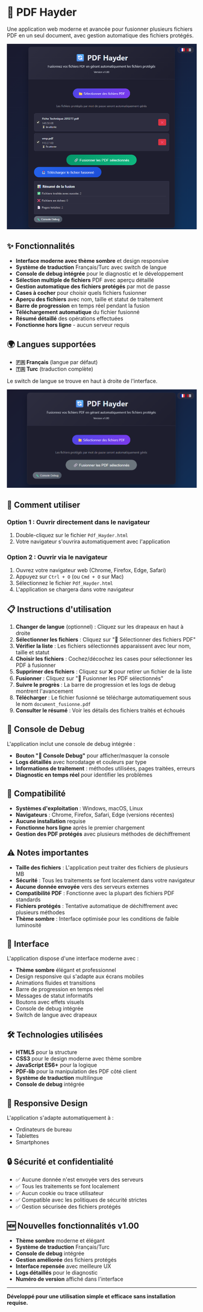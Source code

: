 # 🔄 PDF Hayder

Une application web moderne et avancée pour fusionner plusieurs fichiers PDF en un seul document, avec gestion automatique des fichiers protégés.

![Interface principale de PDF Hayder](pictures/2.png)

## ✨ Fonctionnalités

- **Interface moderne avec thème sombre** et design responsive
- **Système de traduction** Français/Turc avec switch de langue
- **Console de debug intégrée** pour le diagnostic et le développement
- **Sélection multiple de fichiers** PDF avec aperçu détaillé
- **Gestion automatique des fichiers protégés** par mot de passe
- **Cases à cocher** pour choisir quels fichiers fusionner
- **Aperçu des fichiers** avec nom, taille et statut de traitement
- **Barre de progression** en temps réel pendant la fusion
- **Téléchargement automatique** du fichier fusionné
- **Résumé détaillé** des opérations effectuées
- **Fonctionne hors ligne** - aucun serveur requis


## 🌍 Langues supportées

- **🇫🇷 Français** (langue par défaut)
- **🇹🇷 Turc** (traduction complète)

Le switch de langue se trouve en haut à droite de l'interface.

![Switch de langue](pictures/1.png)

## 🚀 Comment utiliser

### Option 1 : Ouvrir directement dans le navigateur
1. Double-cliquez sur le fichier `Pdf_Hayder.html`
2. Votre navigateur s'ouvrira automatiquement avec l'application

### Option 2 : Ouvrir via le navigateur
1. Ouvrez votre navigateur web (Chrome, Firefox, Edge, Safari)
2. Appuyez sur `Ctrl + O` (ou `Cmd + O` sur Mac)
3. Sélectionnez le fichier `Pdf_Hayder.html`
4. L'application se chargera dans votre navigateur

## 📋 Instructions d'utilisation

1. **Changer de langue** (optionnel) : Cliquez sur les drapeaux en haut à droite
2. **Sélectionner les fichiers** : Cliquez sur "📁 Sélectionner des fichiers PDF"
3. **Vérifier la liste** : Les fichiers sélectionnés apparaissent avec leur nom, taille et statut
4. **Choisir les fichiers** : Cochez/décochez les cases pour sélectionner les PDF à fusionner
5. **Supprimer des fichiers** : Cliquez sur ❌ pour retirer un fichier de la liste
6. **Fusionner** : Cliquez sur "🔗 Fusionner les PDF sélectionnés"
7. **Suivre le progrès** : La barre de progression et les logs de debug montrent l'avancement
8. **Télécharger** : Le fichier fusionné se télécharge automatiquement sous le nom `document_fusionne.pdf`
9. **Consulter le résumé** : Voir les détails des fichiers traités et échoués

## 🐛 Console de Debug

L'application inclut une console de debug intégrée :
- **Bouton "🐛 Console Debug"** pour afficher/masquer la console
- **Logs détaillés** avec horodatage et couleurs par type
- **Informations de traitement** : méthodes utilisées, pages traitées, erreurs
- **Diagnostic en temps réel** pour identifier les problèmes

<!-- ![Console de debug](pictures/debug-console.png) -->

## 🔧 Compatibilité

- **Systèmes d'exploitation** : Windows, macOS, Linux
- **Navigateurs** : Chrome, Firefox, Safari, Edge (versions récentes)
- **Aucune installation** requise
- **Fonctionne hors ligne** après le premier chargement
- **Gestion des PDF protégés** avec plusieurs méthodes de déchiffrement

## ⚠️ Notes importantes

- **Taille des fichiers** : L'application peut traiter des fichiers de plusieurs MB
- **Sécurité** : Tous les traitements se font localement dans votre navigateur
- **Aucune donnée envoyée** vers des serveurs externes
- **Compatibilité PDF** : Fonctionne avec la plupart des fichiers PDF standards
- **Fichiers protégés** : Tentative automatique de déchiffrement avec plusieurs méthodes
- **Thème sombre** : Interface optimisée pour les conditions de faible luminosité

## 🎨 Interface

L'application dispose d'une interface moderne avec :
- **Thème sombre** élégant et professionnel
- Design responsive qui s'adapte aux écrans mobiles
- Animations fluides et transitions
- Barre de progression en temps réel
- Messages de statut informatifs
- Boutons avec effets visuels
- Console de debug intégrée
- Switch de langue avec drapeaux

<!-- ![Interface responsive](pictures/responsive-design.png) -->

## 🛠️ Technologies utilisées

- **HTML5** pour la structure
- **CSS3** pour le design moderne avec thème sombre
- **JavaScript ES6+** pour la logique
- **PDF-lib** pour la manipulation des PDF côté client
- **Système de traduction** multilingue
- **Console de debug** intégrée

## 📱 Responsive Design

L'application s'adapte automatiquement à :
- Ordinateurs de bureau
- Tablettes
- Smartphones

## 🔒 Sécurité et confidentialité

- ✅ Aucune donnée n'est envoyée vers des serveurs
- ✅ Tous les traitements se font localement
- ✅ Aucun cookie ou trace utilisateur
- ✅ Compatible avec les politiques de sécurité strictes
- ✅ Gestion sécurisée des fichiers protégés

## 🆕 Nouvelles fonctionnalités v1.00

- **Thème sombre** moderne et élégant
- **Système de traduction** Français/Turc
- **Console de debug** intégrée
- **Gestion améliorée** des fichiers protégés
- **Interface repensée** avec meilleure UX
- **Logs détaillés** pour le diagnostic
- **Numéro de version** affiché dans l'interface

---

**Développé pour une utilisation simple et efficace sans installation requise.** 